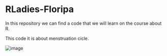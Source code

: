 # RLadies-Floripa

In this repository we can find a code that we will learn on the course about R.

This code it is about menstruation cicle.

![image](https://user-images.githubusercontent.com/40443936/187989414-d4ea06ef-3f35-408d-be7f-91e137fd397e.png)
